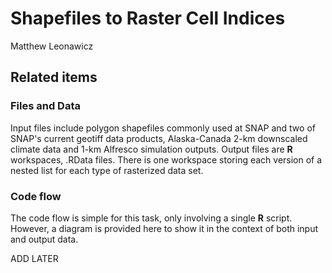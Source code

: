 # Shapefiles to Raster Cell Indices
Matthew Leonawicz  



## Related items

### Files and Data
Input files include polygon shapefiles commonly used at SNAP and two of SNAP's current geotiff data products, Alaska-Canada 2-km downscaled climate data and 1-km Alfresco simulation outputs.
Output files are **R** workspaces, .RData files.
There is one workspace storing each version of a nested list for each type of rasterized data set.

### Code flow
The code flow is simple for this task, only involving a single **R** script.
However, a diagram is provided here to show it in the context of both input and output data.

ADD LATER
